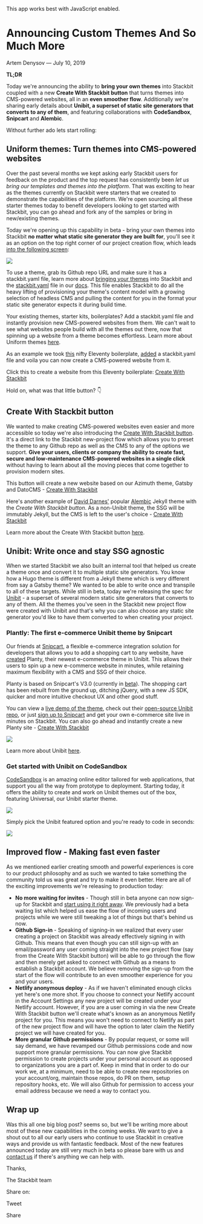 This app works best with JavaScript enabled.

# Announcing Custom Themes And So Much More

Artem Denysov — July 10, 2019

**TL;DR**

Today we're announcing the ability to **bring your own themes** into Stackbit coupled with a new **Create With Stackbit button** that turns themes into CMS-powered websites, all in an **even smoother flow**. Additionally we're sharing early details about **Unibit, a superset of static site generators that converts to any of them**, and featuring collaborations with **CodeSandbox**, **Snipcart** and **Alembic**.

Without further ado lets start rolling:

## Uniform themes: Turn themes into CMS-powered websites

Over the past several months we kept asking early Stackbit users for feedback on the product and the top request has consistently been _let us bring our templates and themes into the platform_. That was exciting to hear as the themes currently on Stackbit were starters that we created to demonstrate the capabilities of the platform. We're open sourcing all these starter themes today to benefit developers looking to get started with Stackbit, you can go ahead and fork any of the samples or bring in new/existing themes.

Today we're opening up this capability in beta - bring your own themes into Stackbit **no matter what static site generator they are built for**, you'll see it as an option on the top right corner of our project creation flow, which leads [into the following screen](https://app.stackbit.com/create?theme=custom):

![](/images/1562722446-custom-theme-in-app.png)

To use a theme, grab its Github repo URL and make sure it has a stackbit.yaml file, learn more about [bringing your themes](https://docs.stackbit.com/uniform/) into Stackbit and the [stackbit.yaml](https://docs.stackbit.com/uniform/stackbit-yaml/) file in our [docs](https://docs.stackbit.com/). This file enables Stackbit to do all the heavy lifting of provisioning your theme's content model with a growing selection of headless CMS and pulling the content for you in the format your static site generator expects it during build time.

Your existing themes, starter kits, boilerplates? Add a stackbit.yaml file and instantly provision new CMS-powered websites from them. We can't wait to see what websites people build with all the themes out there, now that spinning up a website from a theme becomes effortless. Learn more about Uniform themes [here](https://docs.stackbit.com/uniform/).

As an example we took [this](https://github.com/danurbanowicz/eleventy-netlify-boilerplate) nifty Eleventy boilerplate, [added](https://github.com/stackbithq/eleventy-netlify-boilerplate/commit/a8c5b3214d5aa5abe5f3ae5f0b14d3b235b9550f) a stackbit.yaml file and voila you can now create a CMS-powered website from it.

Click this to create a website from this Eleventy boilerplate: <a href="https://app.stackbit.com/create?theme=https://github.com/stackbithq/eleventy-netlify-boilerplate" class="button stackbit">Create With Stackbit</a>

Hold on, what was that little button? 👇

## Create With Stackbit button

We wanted to make creating CMS-powered websites even easier and more accessible so today we're also introducing the [Create With Stackbit button](https://docs.stackbit.com/create-with-stackbit/). It's a direct link to the Stackbit new-project flow which allows you to preset the theme to any Github repo as well as the CMS to any of the options we support. **Give your users, clients or company the ability to create fast, secure and low-maintenance CMS-powered websites in a single click** without having to learn about all the moving pieces that come together to provision modern sites.

This button will create a new website based on our Azimuth theme, Gatsby and DatoCMS - <a href="https://app.stackbit.com/create?theme=https://github.com/stackbithq/stackbit-theme-azimuth&amp;ssg=gatsby&amp;cms=datocms" class="button stackbit">Create With Stackbit</a>

Here's another example of [David Darnes'](https://darn.es/) popular [Alembic](https://github.com/daviddarnes/alembic-stackbit-kit) Jekyll theme with the _Create With Stackbit button_. As a non-Unibit theme, the SSG will be immutably Jekyll, but the CMS is left to the user's choice - <a href="https://app.stackbit.com/create?theme=https://github.com/daviddarnes/alembic-stackbit-kit" class="button stackbit">Create With Stackbit</a>

Learn more about the Create With Stackbit button [here](https://docs.stackbit.com/create-with-stackbit/).

## Unibit: Write once and stay SSG agnostic

When we started Stackbit we also built an internal tool that helped us create a theme once and convert it to multiple static site generators. You know how a Hugo theme is different from a Jekyll theme which is very different from say a Gatsby theme? We wanted to be able to write once and transpile to all of these targets. While still in beta, today we're releasing the spec for [Unibit](https://docs.stackbit.com/unibit/) - a superset of several modern static site generators that converts to any of them. All the themes you've seen in the Stackbit new project flow were created with Unibit and that's why you can also choose any static site generator you'd like to have them converted to when creating your project.

### Plantly: The first e-commerce Unibit theme by Snipcart

Our friends at [Snipcart](https://snipcart.com/?utm_source=stackbit&utm_medium=referral&utm_campaign=stackbit), a flexible e-commerce integration solution for developers that allows you to add a shopping cart to any website, have [created](https://snipcart.com/blog/stackbit) Planty, their newest e-commerce theme in Unibit. This allows their users to spin up a new e-commerce website in minutes, while retaining maximum flexibility with a CMS and SSG of their choice.

Planty is based on Snipcart's V3.0 (currently in [beta](https://snipcart-docs-v3.netlify.com/)). The shopping cart has been rebuilt from the ground up, ditching jQuery, with a new JS SDK, quicker and more intuitive checkout UX and other good stuff.

You can view a [live demo of the theme](https://stackbit-theme-planty.netlify.com/#/), check out their [open-source Unibit repo](https://github.com/snipcart/stackbit-theme-planty), or just [sign up to Snipcart](https://snipcart.com/?utm_source=stackbit&utm_medium=referral&utm_campaign=stackbit) and get your own e-commerce site live in minutes on Stackbit. You can also go ahead and instantly create a new Planty site - <a href="https://app.stackbit.com/create?theme=https://github.com/snipcart/stackbit-theme-planty" class="button stackbit">Create With Stackbit</a>

![](/images/1562722468-planty-theme.png)

Learn more about Unibit [here](https://docs.stackbit.com/unibit/).

### Get started with Unibit on CodeSandbox

[CodeSandbox](https://codesandbox.io/s/) is an amazing online editor tailored for web applications, that support you all the way from prototype to deployment. Starting today, it offers the ability to create and work on Unibit themes out of the box, featuring Universal, our Unibit starter theme.

![](/images/1562722503-csb-unibit-1.png)

Simply pick the Unibit featured option and you're ready to code in seconds:

![](/images/1562722513-csb-unibit-2.png)

## Improved flow - Making fast even faster

As we mentioned earlier creating smooth and powerful experiences is core to our product philosophy and as such we wanted to take something the community told us was great and try to make it even better. Here are all of the exciting improvements we're releasing to production today:

- **No more waiting for invites** - Though still in beta anyone can now sign-up for Stackbit and [start using it right away](https://app.stackbit.com/create). We previously had a beta waiting list which helped us ease the flow of incoming users and projects while we were still tweaking a lot of things but that's behind us now.
- **Github Sign-in** - Speaking of signing-in we realized that every user creating a project on Stackbit was already effectively signing in with Github. This means that even though you can still sign-up with an email/password any user coming straight into the new project flow (say from the Create With Stackbit button) will be able to go through the flow and then merely get asked to connect with Github as a means to establish a Stackbit account. We believe removing the sign-up from the start of the flow will contribute to an even smoother experience for you and your users.
- **Netlify anonymous deploy** - As if we haven't eliminated enough clicks yet here's one more shot. If you choose to connect your Netlify account in the Account Settings any new project will be created under your Netlify account. However, if you are a user coming in via the new Create With Stackbit button we'll create what's known as an anonymous Netlify project for you. This means you won't need to connect to Netlify as part of the new project flow and will have the option to later claim the Netlify project we will have created for you.
- **More granular Github permissions** - By popular request, or some will say demand, we have revamped our Github permissions code and now support more granular permissions. You can now give Stackbit permission to create projects under your personal account as opposed to organizations you are a part of. Keep in mind that in order to do our work we, at a minimum, need to be able to create new repositories on your account/org, maintain those repos, do PR on them, setup repository hooks, etc. We will also Github for permission to access your email address because we need a way to contact you.

## Wrap up

Was this all one big blog post? seems so, but we'll be writing more about most of these new capabilities in the coming weeks. We want to give a shout out to all our early users who continue to use Stackbit in creative ways and provide us with fantastic feedback. Most of the new features announced today are still very much in beta so please bare with us and [contact us](/contact) if there's anything we can help with.

Thanks,

The Stackbit team

<span class="post-share-title">Share on:</span>

Tweet

Share

<!-- -->

<!-- -->
